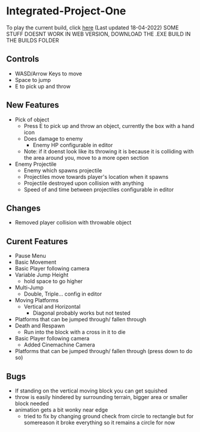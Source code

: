 # Integrated-Project-One
 
To play the current build, click [here](https://CynicalMouse.github.io/Integrated-Project-One/Builds/18-04-2022(WebGL)/index.html) (Last updated 18-04-2022)
SOME STUFF DOESNT WORK IN WEB VERSION, DOWNLOAD THE .EXE BUILD IN THE BUILDS FOLDER
## Controls
- WASD/Arrow Keys to move
- Space to jump
- E to pick up and throw
  
## New Features  
- Pick of object
  - Press E to pick up and throw an object, currently the box with a hand icon
  - Does damage to enemy
    - Enemy HP configurable in editor
  - Note: if it doenst look like its throwing it is because it is colliding with the area around you, move to a more open section
- Enemy Projectile
  - Enemy which spawns projectile
  - Projectiles move towards player's location when it spawns
  - Projectile destroyed upon collision with anything
  - Speed of and time between projectiles configurable in editor

## Changes
- Removed player collision with throwable object
  
## Curent Features  
- Pause Menu
- Basic Movement  
- Basic Player following camera  
- Variable Jump Height 
  - hold space to go higher  
- Multi-Jump 
  - Double, Triple... config in editor  
- Moving Platforms 
  - Vertical and Horizontal 
    - Diagonal probably works but not tested  
- Platforms that can be jumped through/ fallen through  
- Death and Respawn  
  - Run into the block with a cross in it to die
- Basic Player following camera  
  - Added Cinemachine Camera
- Platforms that can be jumped through/ fallen through (press down to do so)

## Bugs
- If standing on the vertical moving block you can get squished 
- throw is easily hindered by surrounding terrain, bigger area or smaller block needed
- animation gets a bit wonky near edge
  - tried to fix by changing ground check from circle to rectangle but for somereason it broke everything so it remains a circle for now
